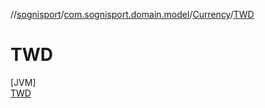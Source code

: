 //[sognisport](../../../../index.md)/[com.sognisport.domain.model](../../index.md)/[Currency](../index.md)/[TWD](index.md)

# TWD

[JVM]\
[TWD](index.md)
